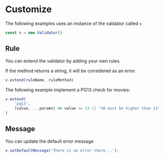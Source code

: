 # Customize

The following examples uses an instance of the validator called `v`

```js
const v = new Validator()
```

## Rule

You can extend the validator by adding your own rules.

If the method returns a string, it will be considered as an error.

```js
v.extend(ruleName, ruleMethod)
```

The following example implement a PG13 check for movies:

```js
v.extend(
    'pg13',
    (value, ...params) => value >= 13 || '%0 must be higher than 13'
)
```


## Message

You can update the default error message

```js
v.setDefaultMessage('There is an error there...');
```
